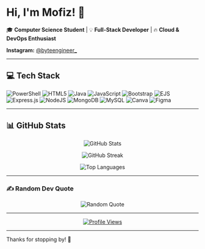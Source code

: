 # Hi, I'm Mofiz! 👋  

🎓 **Computer Science Student** | 💡 **Full-Stack Developer** | 🔥 **Cloud & DevOps Enthusiast**  

**Instagram:** [@byteengineer_](https://instagram.com/byteengineer_)  

---

## 💻 Tech Stack
<p align="left">
  <img alt="PowerShell" src="https://img.shields.io/badge/PowerShell-%235391FE.svg?style=for-the-badge&logo=powershell&logoColor=white" />
  <img alt="HTML5" src="https://img.shields.io/badge/html5-%23E34F26.svg?style=for-the-badge&logo=html5&logoColor=white" />
  <img alt="Java" src="https://img.shields.io/badge/java-%23ED8B00.svg?style=for-the-badge&logo=openjdk&logoColor=white" />
  <img alt="JavaScript" src="https://img.shields.io/badge/javascript-%23323330.svg?style=for-the-badge&logo=javascript&logoColor=%23F7DF1E" />
  <img alt="Bootstrap" src="https://img.shields.io/badge/bootstrap-%238511FA.svg?style=for-the-badge&logo=bootstrap&logoColor=white" />
  <img alt="EJS" src="https://img.shields.io/badge/ejs-%23B4CA65.svg?style=for-the-badge&logo=ejs&logoColor=black" />
  <img alt="Express.js" src="https://img.shields.io/badge/express.js-%23404d59.svg?style=for-the-badge&logo=express&logoColor=%2361DAFB" />
  <img alt="NodeJS" src="https://img.shields.io/badge/node.js-6DA55F?style=for-the-badge&logo=node.js&logoColor=white" />
  <img alt="MongoDB" src="https://img.shields.io/badge/MongoDB-%234ea94b.svg?style=for-the-badge&logo=mongodb&logoColor=white" />
  <img alt="MySQL" src="https://img.shields.io/badge/mysql-4479A1.svg?style=for-the-badge&logo=mysql&logoColor=white" />
  <img alt="Canva" src="https://img.shields.io/badge/Canva-%2300C4CC.svg?style=for-the-badge&logo=Canva&logoColor=white" />
  <img alt="Figma" src="https://img.shields.io/badge/figma-%23F24E1E.svg?style=for-the-badge&logo=figma&logoColor=white" />
</p>

---

## 📊 GitHub Stats
<p align="center">
  <img src="https://github-readme-stats.vercel.app/api?username=Mofiz-Usmani&theme=default&hide_border=false&include_all_commits=true&count_private=true" alt="GitHub Stats" />
</p>
<p align="center">
  <img src="https://nirzak-streak-stats.vercel.app/?user=Mofiz-Usmani&theme=default&hide_border=false" alt="GitHub Streak" />
</p>
<p align="center">
  <img src="https://github-readme-stats.vercel.app/api/top-langs/?username=Mofiz-Usmani&theme=default&hide_border=false&include_all_commits=true&count_private=true&layout=compact" alt="Top Languages" />
</p>

---

### ✍️ Random Dev Quote
<p align="center">
  <img src="https://quotes-github-readme.vercel.app/api?type=horizontal&theme=radical" alt="Random Quote" />
</p>

---

<p align="center">
  <a href="https://visitcount.itsvg.in"><img src="https://visitcount.itsvg.in/api?id=Mofiz-Usmani&icon=0&color=0" alt="Profile Views" /></a>
</p>

---

Thanks for stopping by! 🚀  
